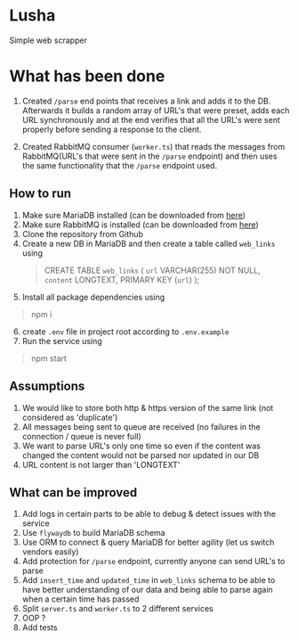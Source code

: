 # Lusha
Simple web scrapper


# What has been done
1. Created `/parse` end points that receives a link and adds it to the DB.
Afterwards it builds a random array of URL's that were preset, adds each URL synchronously and at the end verifies that all the URL's were sent properly before sending a response to the client.

2. Created RabbitMQ consumer (`worker.ts`) that reads the messages from RabbitMQ(URL's that were sent in the `/parse` endpoint) and then uses the same functionality that the `/parse` endpoint used.

## How to run

1. Make sure MariaDB installed (can be downloaded from [here](https://mariadb.com/downloads/))
2. Make sure RabbitMQ is installed (can be downloaded from [here](https://www.rabbitmq.com/download.html))
3. Clone the repository from Github
4. Create a new DB in MariaDB and then create a table called `web_links` using 
   >CREATE TABLE `web_links` ( `url` VARCHAR(255) NOT NULL, `content` LONGTEXT, PRIMARY KEY (`url`) );
5. Install all package dependencies using 
>npm i
6. create `.env` file in project root according to `.env.example` 
7. Run the service using 
> npm start


## Assumptions
1. We would like to store both http & https version of the same link (not considered as 'duplicate')
2. All messages being sent to queue are received (no failures in the connection / queue is never full)
3. We want to parse URL's only one time so even if the content was changed the content would not be parsed nor updated in our DB
4. URL content is not larger than 'LONGTEXT'

## What can be improved

1. Add logs in certain parts to be able to debug & detect issues with the service
2. Use `flywaydb` to build MariaDB schema
3. Use ORM to connect & query MariaDB for better agility (let us switch vendors easily)
4. Add protection for `/parse` endpoint, currently anyone can send URL's to parse
5. Add `insert_time` and `updated_time` in `web_links` schema to be able to have better understanding of our data and being able to parse again when a certain time has passed
6. Split `server.ts` and `worker.ts` to 2 different services
7. OOP ?
8. Add tests
